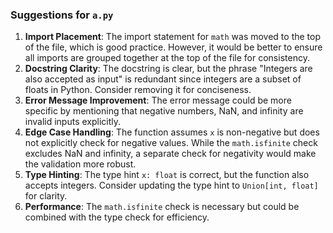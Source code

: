 ### Suggestions for `a.py`

1. **Import Placement**: The import statement for `math` was moved to the top of the file, which is good practice. However, it would be better to ensure all imports are grouped together at the top of the file for consistency.
2. **Docstring Clarity**: The docstring is clear, but the phrase "Integers are also accepted as input" is redundant since integers are a subset of floats in Python. Consider removing it for conciseness.
3. **Error Message Improvement**: The error message could be more specific by mentioning that negative numbers, NaN, and infinity are invalid inputs explicitly.
4. **Edge Case Handling**: The function assumes `x` is non-negative but does not explicitly check for negative values. While the `math.isfinite` check excludes NaN and infinity, a separate check for negativity would make the validation more robust.
5. **Type Hinting**: The type hint `x: float` is correct, but the function also accepts integers. Consider updating the type hint to `Union[int, float]` for clarity.
6. **Performance**: The `math.isfinite` check is necessary but could be combined with the type check for efficiency.

